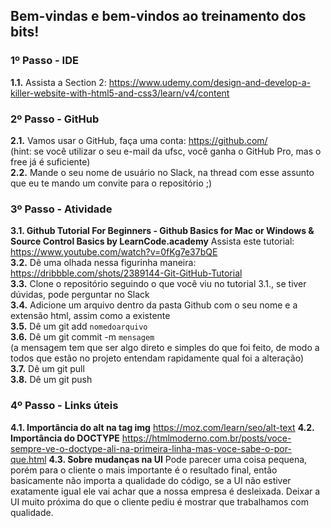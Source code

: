 ## Bem-vindas e bem-vindos ao treinamento dos bits!

### 1º Passo - IDE

**1.1.** Assista a Section 2: <https://www.udemy.com/design-and-develop-a-killer-website-with-html5-and-css3/learn/v4/content>

### 2º Passo - GitHub

**2.1.** Vamos usar o GitHub, faça uma conta: <https://github.com/>  
(hint: se você utilizar o seu e-mail da ufsc, você ganha o GitHub Pro, mas o free já é suficiente)  
**2.2.** Mande o seu nome de usuário no Slack, na thread com esse assunto que eu te mando um convite para o repositório ;)  

### 3º Passo - Atividade

**3.1. Github Tutorial For Beginners - Github Basics for Mac or Windows & Source Control Basics by LearnCode.academy** Assista este tutorial: <https://www.youtube.com/watch?v=0fKg7e37bQE>  
**3.2.** Dê uma olhada nessa figurinha maneira: <https://dribbble.com/shots/2389144-Git-GitHub-Tutorial>  
**3.3.** Clone o repositório seguindo o que você viu no tutorial 3.1., se tiver dúvidas, pode perguntar no Slack  
**3.4.** Adicione um arquivo dentro da pasta Github com o seu nome e a extensão html, assim como a existente  
**3.5.** Dê um git add `nomedoarquivo`   
**3.6.** Dê um git commit -m `mensagem`  
(a mensagem tem que ser algo direto e simples do que foi feito, de modo a todos que estão no projeto entendam rapidamente qual foi a alteração)  
**3.7.** Dê um git pull  
**3.8.** Dê um git push  

### 4º Passo - Links úteis

**4.1. Importância do alt na tag img** <https://moz.com/learn/seo/alt-text>
**4.2. Importância do DOCTYPE** <https://htmlmoderno.com.br/posts/voce-sempre-ve-o-doctype-ali-na-primeira-linha-mas-voce-sabe-o-por-que.html>
**4.3. Sobre mudanças na UI** Pode parecer uma coisa pequena, porém para o cliente o mais importante é o resultado final, então basicamente não importa a qualidade do código, se a UI não estiver exatamente igual ele vai achar que a nossa empresa é desleixada. Deixar a UI muito próxima do que o cliente pediu é mostrar que trabalhamos com qualidade.